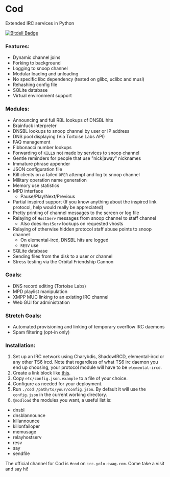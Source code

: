 Cod
===

Extended IRC services in Python

[![Bitdeli Badge](https://d2weczhvl823v0.cloudfront.net/lyska/cod/trend.png)](https://bitdeli.com/free "Bitdeli Badge")

### Features:
 - Dynamic channel joins
 - Forking to background
 - Logging to snoop channel
 - Modular loading and unloading
 - No specific libc dependency (tested on glibc, uclibc and musl)
 - Rehashing config file
 - SQLite database
 - Virtual environment support

### Modules:
 - Announcing and full RBL lookups of DNSBL hits
 - Brainfuck interpreter
 - DNSBL lookups to snoop channel by user or IP address
 - DNS pool displaying (Via Tortoise Labs API)
 - FAQ management
 - Fibbonacci number lookups
 - Forwarding of `KILL`s not made by services to snoop channel
 - Gentle reminders for people that use "nick|away" nicknames
 - Immature phrase appender
 - JSON configuration file
 - Kill clients on a failed `OPER` attempt and log to snoop channel
 - Military operation name generation
 - Memory use statistics
 - MPD interface
   - Pause/Play/Next/Previous
 - Partial inspircd support (If you know anything about the inspircd link protocol,
   help would really be appreciated)
 - Pretty printing of channel messages to the screen or log file
 - Relaying of `HostServ` messages from snoop channel to staff channel
   - Also does `HostServ` lookups on requested vhosts
 - Relaying of otherwise hidden protocol staff abuse points to snoop channel
   - On elemental-ircd, DNSBL hits are logged
   - `RESV` use
 - SQLite database
 - Sending files from the disk to a user or channel
 - Stress testing via the Orbital Friendship Cannon

### Goals:
 - DNS record editing (Tortoise Labs)
 - MPD playlist manipulation
 - XMPP MUC linking to an existing IRC channel
 - Web GUI for administration

### Stretch Goals:
 - Automated provisioning and linking of temporary overflow IRC daemons
 - Spam filtering (opt-in only)

### Installation:
1. Set up an IRC network using Charybdis, ShadowIRCD, elemental-ircd or any other
   TS6 ircd. Note that regardless of what TS6 irc daemon you end up choosing,
   your protocol module will have to be `elemental-ircd`.
2. Create a link block like [this](https://gist.github.com/lyska/9c8a8e1a1102cbee61c7).
3. Copy `etc/config.json.example` to a file of your choice.
4. Configure as needed for your deployment.
5. Run `./cod /path/to/your/config.json`. By default it will use the `config.json`
   in the current working directory.
6. `@modload` the modules you want, a useful list is:

 * dnsbl
 * dnsblannounce
 * killannounce
 * killonfailoper
 * memusage
 * relayhostserv
 * resv
 * say
 * sendfile

The official channel for Cod is `#cod` on `irc.yolo-swag.com`. Come take
a visit and say hi!

